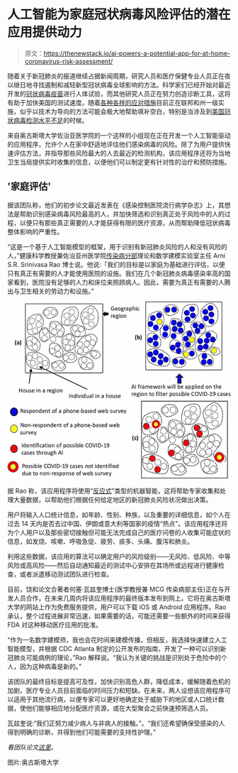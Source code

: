 # 人工智能为家庭冠状病毒风险评估的潜在应用提供动力

> 原文：<https://thenewstack.io/ai-powers-a-potential-app-for-at-home-coronavirus-risk-assessment/>

随着关于新冠肺炎的报道继续占据新闻周期，研究人员和医疗保健专业人员正在夜以继日地寻找遏制和减轻新型冠状病毒全球影响的方法。科学家们已经开始对最近开发的[冠状病毒疫苗](https://www.livescience.com/first-person-coronavirus-vaccine-clinical-trial.html)进行人体试验，而其他研究人员正在努力创造诊断工具，这将有助于加快美国的测试速度。随着[各种各样的应对措施](https://www.nytimes.com/2020/03/15/us/united-states-coronavirus-response.html)目前正在联邦和州一级实施，似乎以技术为导向的方法可能会极大地帮助填补空白，特别是当涉及到[美国冠状病毒检测水平不足](https://www.cnn.com/2020/03/18/us/coronovirus-testing-supply-shortages-invs/index.html)的时候。

来自奥古斯塔大学佐治亚医学院的一个这样的小组现在正在开发一个人工智能驱动的应用程序，允许个人在家中舒适地评估他们感染病毒的风险。除了为用户提供快速评估方法，并指导那些风险最大的人去最近的检测机构，该应用程序还将为当地卫生当局提供实时收集的信息，以便他们可以制定更有针对性的治疗和预防措施。

## '家庭评估'

据该团队称，他们的初步论文最近发表在《感染控制医院流行病学杂志》上，其想法是帮助识别感染病毒风险最高的人，并加快筛选和识别真正处于风险中的人的过程，以便只有那些真正需要的人才能获得有限的医疗资源，从而帮助降低冠状病毒整体影响的严重性。

“这是一个基于人工智能模型的框架，用于识别有新冠肺炎风险的人和没有风险的人，”健康科学教授兼佐治亚州医学院[传染病分部](https://www.augusta.edu/mcg/medicine/infdis/)理论和数学建模实验室主任 Arni S.R. Srinivasa Rao 博士说。他说:「我们的目标是以家庭为基础进行评估，以便只有真正有需要的人才能使用医院的设施。我们在几个新冠肺炎病毒感染率高的国家看到，医院没有足够的人力和床位来照顾病人。因此，需要为真正有需要的人腾出与卫生相关的劳动力和设施。”

![](img/780d5c39d5f12959ab3231235dc5a370.png)

据 Rao 称，该应用程序将使用“[反应式](https://codeburst.io/four-types-of-ai-6aab2ce57c19)”类型的机器智能，这将帮助专家收集和处理大量数据，以帮助他们根据任何给定地区的新冠肺炎风险状况做出决策。

用户将输入人口统计信息，如年龄、性别、种族，以及重要的详细信息，如个人在过去 14 天内是否去过中国、伊朗或意大利等国家的疫情“热点”。该应用程序还将为个人用户以及那些密切接触但可能无法完成自己的医疗问卷的人收集可能症状的信息，如发烧、咳嗽、呼吸急促、疲劳、痰多、头痛、腹泻和肺炎。

利用这些数据，该应用的算法可以确定用户的风险级别——无风险、低风险、中等风险或高风险——然后自动通知最近的测试中心安排在其场所或远程进行健康检查，或者派遣移动测试团队进行检查。

目前，饶和论文合著者何塞·瓦兹奎博士(医学教授兼 MCG 传染病部主任)正在与开发人员合作，在未来几周内将该应用程序的最终版本发布到网上。它将在奥古斯塔大学的网站上作为免费服务提供，用户可以下载 iOS 或 Android 应用程序。Rao 承认，整个过程进展非常迅速，如果需要的话，可能还需要一些额外的时间来获得 FDA 对这种移动医疗应用的批准。

“作为一名数学建模师，我也会花时间来建模传播，但相反，我选择快速建立人工智能模型，并根据 CDC Atlanta 制定的公开发布的指南，开发了一种可以识别新冠肺炎可能病例的理论，”Rao 解释说。“我认为关键的挑战是识别处于危险中的个人，因为这种病毒是新的。”

该团队的最终目标是提高可及性，加快识别高危人群，降低成本，缓解随着危机的加剧，医疗专业人员目前面临的时间压力和短缺。在未来，两人设想该应用程序可以适用于其他流行病，以便专家可以更好地确定处于威胁下的地区或人口统计数据，使他们能够相应地分配医疗资源，或在大型聚会之前快速预筛选人员。

瓦兹奎说:“我们正努力减少病人与非病人的接触。”。“我们还希望确保受感染的人得到明确的诊断，并得到他们可能需要的支持性护理。”

*看团队论文[这里](https://www.cambridge.org/core/services/aop-cambridge-core/content/view/7151059680918EF9B8CDBCC4EF19C292/S0899823X20000616a.pdf/identification_of_covid19_can_be_quicker_through_artificial_intelligence_framework_using_a_mobile_phonebased_survey_in_the_populations_when_citiestowns_are_under_quarantine.pdf)。*

图片:奥古斯塔大学

<svg xmlns:xlink="http://www.w3.org/1999/xlink" viewBox="0 0 68 31" version="1.1"><title>Group</title> <desc>Created with Sketch.</desc></svg>